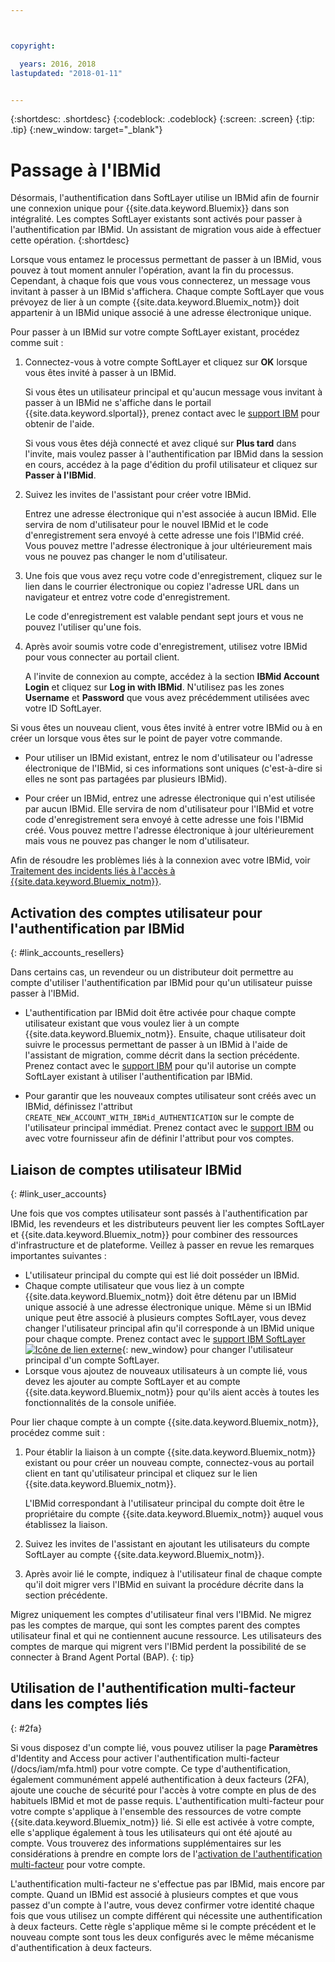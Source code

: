 ```yaml
---



copyright:

  years: 2016, 2018
lastupdated: "2018-01-11"


---
```


{:shortdesc: .shortdesc}
{:codeblock: .codeblock}
{:screen: .screen}
{:tip: .tip}
{:new_window: target="_blank"}

# Passage à l'IBMid
Désormais, l'authentification dans SoftLayer utilise un IBMid afin de fournir une connexion unique pour {{site.data.keyword.Bluemix}} dans son intégralité. Les comptes SoftLayer existants sont activés pour passer à l'authentification par IBMid. Un assistant de migration vous aide à effectuer cette opération.
{:shortdesc}

Lorsque vous entamez le processus permettant de passer à un IBMid, vous pouvez à tout moment annuler l'opération, avant la fin du processus. Cependant, à chaque fois que vous vous connecterez, un message vous invitant à passer à un IBMid s'affichera. Chaque compte SoftLayer que vous prévoyez de lier à un compte {{site.data.keyword.Bluemix_notm}} doit appartenir à un IBMid unique associé à une adresse électronique unique.

Pour passer à un IBMid sur votre compte SoftLayer existant, procédez comme suit :
1. Connectez-vous à votre compte SoftLayer et cliquez sur **OK** lorsque vous êtes invité à passer à un IBMid.

   Si vous êtes un utilisateur principal et qu'aucun message vous invitant à passer à un IBMid ne s'affiche dans le portail {{site.data.keyword.slportal}}, prenez contact avec le [support IBM](/docs/get-support/howtogetsupport.html#getting-customer-support) pour obtenir de l'aide.

   Si vous vous êtes déjà connecté et avez cliqué sur **Plus tard** dans l'invite, mais voulez passer à l'authentification par IBMid dans la session en cours, accédez à la page d'édition du profil utilisateur et cliquez sur **Passer à l'IBMid**.

2. Suivez les invites de l'assistant pour créer votre IBMid.

   Entrez une adresse électronique qui n'est associée à aucun IBMid. Elle servira de nom d'utilisateur pour le nouvel IBMid et le code d'enregistrement sera envoyé à cette adresse une fois l'IBMid créé. Vous pouvez mettre l'adresse électronique à jour ultérieurement mais vous ne pouvez pas changer le nom d'utilisateur.

3. Une fois que vous avez reçu votre code d'enregistrement, cliquez sur le lien dans le courrier électronique ou copiez l'adresse URL dans un navigateur et entrez votre code d'enregistrement.

   Le code d'enregistrement est valable pendant sept jours et vous ne pouvez l'utiliser qu'une fois.

4. Après avoir soumis votre code d'enregistrement, utilisez votre IBMid pour vous connecter au portail client.

   A l'invite de connexion au compte, accédez à la section **IBMid Account Login** et cliquez sur **Log in with IBMid**. N'utilisez pas les zones **Username** et **Password** que vous avez précédemment utilisées avec votre ID SoftLayer.

Si vous êtes un nouveau client, vous êtes invité à entrer votre IBMid ou à en créer un lorsque vous êtes sur le point de payer votre commande.
  * Pour utiliser un IBMid existant, entrez le nom d'utilisateur ou l'adresse électronique de l'IBMid, si ces informations sont uniques (c'est-à-dire si elles ne sont pas partagées par plusieurs IBMid).

  * Pour créer un IBMid, entrez une adresse électronique qui n'est utilisée par aucun IBMid. Elle servira de nom d'utilisateur pour l'IBMid et votre code d'enregistrement sera envoyé à cette adresse une fois l'IBMid créé. Vous pouvez mettre l'adresse électronique à jour ultérieurement mais vous ne pouvez pas changer le nom d'utilisateur.

Afin de résoudre les problèmes liés à la connexion avec votre IBMid, voir [Traitement des incidents liés à l'accès à {{site.data.keyword.Bluemix_notm}}](/docs/get-support/ts_accessing.html#accessing).

## Activation des comptes utilisateur pour l'authentification par IBMid
{: #link_accounts_resellers}

Dans certains cas, un revendeur ou un distributeur doit permettre au compte d'utiliser l'authentification par IBMid pour qu'un utilisateur puisse passer à l'IBMid.

  * L'authentification par IBMid doit être activée pour chaque compte utilisateur existant que vous voulez lier à un compte {{site.data.keyword.Bluemix_notm}}. Ensuite, chaque utilisateur doit suivre le processus permettant de passer à un IBMid à l'aide de l'assistant de migration, comme décrit dans la section précédente. Prenez contact avec le [support IBM](/docs/get-support/howtogetsupport.html#getting-customer-support) pour qu'il autorise un compte SoftLayer existant à utiliser l'authentification par IBMid.

  * Pour garantir que les nouveaux comptes utilisateur sont créés avec un IBMid, définissez l'attribut `CREATE_NEW_ACCOUNT_WITH_IBMid_AUTHENTICATION` sur le compte de l'utilisateur principal immédiat. Prenez contact avec le [support IBM](/docs/get-support/howtogetsupport.html#getting-customer-support) ou avec votre fournisseur afin de définir l'attribut pour vos comptes.  

## Liaison de comptes utilisateur IBMid
{: #link_user_accounts}

Une fois que vos comptes utilisateur sont passés à l'authentification par IBMid, les revendeurs et les distributeurs peuvent lier les comptes SoftLayer et {{site.data.keyword.Bluemix_notm}} pour combiner des ressources d'infrastructure et de plateforme. Veillez à passer en revue les remarques importantes suivantes :

  * L'utilisateur principal du compte qui est lié doit posséder un IBMid.
  * Chaque compte utilisateur que vous liez à un compte {{site.data.keyword.Bluemix_notm}} doit être détenu par un IBMid unique associé à une adresse électronique unique. Même si un IBMid unique peut être associé à plusieurs comptes SoftLayer, vous devez changer l'utilisateur principal afin qu'il corresponde à un IBMid unique pour chaque compte. Prenez contact avec le [support IBM SoftLayer ![Icône de lien externe](../icons/launch-glyph.svg)](https://knowledgelayer.softlayer.com/topic/support){: new_window} pour changer l'utilisateur principal d'un compte SoftLayer.
  * Lorsque vous ajoutez de nouveaux utilisateurs à un compte lié, vous devez les ajouter au compte SoftLayer et au compte {{site.data.keyword.Bluemix_notm}} pour qu'ils aient accès à toutes les fonctionnalités de la console unifiée.

Pour lier chaque compte à un compte {{site.data.keyword.Bluemix_notm}}, procédez comme suit :
1. Pour établir la liaison à un compte {{site.data.keyword.Bluemix_notm}} existant ou pour créer un nouveau compte, connectez-vous au portail client en tant qu'utilisateur principal et cliquez sur le lien {{site.data.keyword.Bluemix_notm}}.

   L'IBMid correspondant à l'utilisateur principal du compte doit être le propriétaire du compte {{site.data.keyword.Bluemix_notm}} auquel vous établissez la liaison.

2. Suivez les invites de l'assistant en ajoutant les utilisateurs du compte SoftLayer au compte {{site.data.keyword.Bluemix_notm}}.
3. Après avoir lié le compte, indiquez à l'utilisateur final de chaque compte qu'il doit migrer vers l'IBMid en suivant la procédure décrite dans la section précédente.

Migrez uniquement les comptes d'utilisateur final vers l'IBMid. Ne migrez pas les comptes de marque, qui sont les comptes parent des comptes utilisateur final et qui ne contiennent aucune ressource. Les utilisateurs des comptes de marque qui migrent vers l'IBMid perdent la possibilité de se connecter à Brand Agent Portal (BAP).
{: tip}  

## Utilisation de l'authentification multi-facteur dans les comptes liés
{: #2fa}

Si vous disposez d'un compte lié, vous pouvez utiliser la page **Paramètres** d'Identity and Access pour activer l'authentification multi-facteur (/docs/iam/mfa.html) pour votre compte. Ce type d'authentification, également communément appelé authentification à deux facteurs (2FA), ajoute une couche de sécurité pour l'accès à votre compte en plus de des habituels IBMid et mot de passe requis. L'authentification multi-facteur pour votre compte s'applique à l'ensemble des ressources de votre compte {{site.data.keyword.Bluemix_notm}} lié. Si elle est activée à votre compte, elle s'applique également à tous les utilisateurs qui ont été ajouté au compte. Vous trouverez des informations supplémentaires sur les considérations à prendre en compte lors de l'[activation de l'authentification multi-facteur](/docs/iam/mfa.html) pour votre compte.

L'authentification multi-facteur ne s'effectue pas par IBMid, mais encore par compte. Quand un IBMid est associé à plusieurs comptes et que vous passez d'un compte à l'autre, vous devez confirmer votre identité chaque fois que vous utilisez un compte différent qui nécessite une authentification à deux facteurs. Cette règle s'applique même si le compte précédent et le nouveau compte sont tous les deux configurés avec le même mécanisme d'authentification à deux facteurs.

<!-- Above section is for MFA release 1/2018. Commented out section here has old content.
If you enabled two-factor authentication for your existing SoftLayer account, you are still required to enter your security code when logging in to the {{site.data.keyword.Bluemix_notm}} console. However, the two-factor authentication applies only to the resources in your Infrastructure account. You might be able to do various actions to the resources in your {{site.data.keyword.Bluemix_notm}} account without doing two-factor authentication.
Two-factor authentication is not per IBMid. It is still per account. When an IBMid is associated with multiple accounts, and you switch between accounts, you must confirm your identity every time you switch to a different account that requires two-factor authentication. This is true even if the prior account and the new account are both configured with the same two-factor authentication mechanism.
-->

